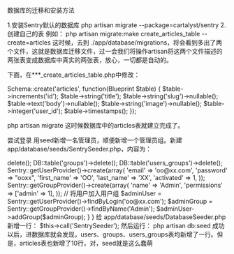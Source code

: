 数据库的迁移和安装方法

1.安装Sentry默认的数据库 php artisan migrate --package=cartalyst/sentry 2.创建自己的表 例如： php artisan migrate:make create_articles_table --create=articles 这时候，去到 ./app/database/migrations，将会看到多出了两个文件，这就是数据库迁移文件，过一会我们将操作artisan将这两个文件描述的两张表变成数据库中真实的两张表，放心，一切都是自动的。

下面，在***_create_articles_table.php中修改：

Schema::create('articles', function(Blueprint $table) { $table->increments('id'); $table->string('title'); $table->string('slug')->nullable(); $table->text('body')->nullable(); $table->string('image')->nullable(); $table->integer('user_id'); $table->timestamps(); });

php artisan migrate 这时候数据库中的articles表就建立完成了。

尝试登录 用seed新增一名管理员，顺便新增一个管理员组。新建 app/database/seeds/SentrySeeder.php，内容为：



<?php

class SentrySeeder extends Seeder {

public function run() { DB::table('users')->delete(); DB::table('groups')->delete(); DB::table('users_groups')->delete();

Sentry::getUserProvider()->create(array(
  'email'      => 'oo@xx.com',
  'password'   => "ooxx",
  'first_name' => 'OO',
  'last_name'  => 'XX',
  'activated'  => 1,
));

Sentry::getGroupProvider()->create(array(
  'name'        => 'Admin',
  'permissions' => ['admin' => 1],
));

// 将用户加入用户组
$adminUser  = Sentry::getUserProvider()->findByLogin('oo@xx.com');
$adminGroup = Sentry::getGroupProvider()->findByName('Admin');
$adminUser->addGroup($adminGroup);


} }

给 app/database/seeds/DatabaseSeeder.php 新增一行：

$this->call('SentrySeeder'); 然后运行：

php artisan db:seed 成功以后，进数据库就会发现，users、groups、users_groups表均新增了一行。但是，articles表也新增了10行，对，seed就是这么蠢萌